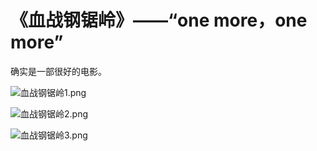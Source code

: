 # 《血战钢锯岭》——“one more，one more”

确实是一部很好的电影。

![血战钢锯岭1.png](血战钢锯岭1.png)

![血战钢锯岭2.png](血战钢锯岭2.png)

![血战钢锯岭3.png](血战钢锯岭3.png)